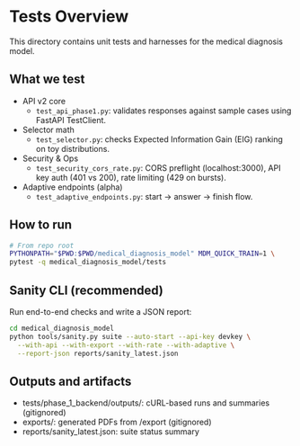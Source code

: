 # Tests Overview

This directory contains unit tests and harnesses for the medical diagnosis model.

## What we test

- API v2 core
  - `test_api_phase1.py`: validates responses against sample cases using FastAPI TestClient.
- Selector math
  - `test_selector.py`: checks Expected Information Gain (EIG) ranking on toy distributions.
- Security & Ops
  - `test_security_cors_rate.py`: CORS preflight (localhost:3000), API key auth (401 vs 200), rate limiting (429 on bursts).
- Adaptive endpoints (alpha)
  - `test_adaptive_endpoints.py`: start → answer → finish flow.

## How to run

```bash
# From repo root
PYTHONPATH="$PWD:$PWD/medical_diagnosis_model" MDM_QUICK_TRAIN=1 \
pytest -q medical_diagnosis_model/tests
```

## Sanity CLI (recommended)

Run end-to-end checks and write a JSON report:

```bash
cd medical_diagnosis_model
python tools/sanity.py suite --auto-start --api-key devkey \
  --with-api --with-export --with-rate --with-adaptive \
  --report-json reports/sanity_latest.json
```

## Outputs and artifacts

- tests/phase_1_backend/outputs/: cURL-based runs and summaries (gitignored)
- exports/: generated PDFs from /export (gitignored)
- reports/sanity_latest.json: suite status summary
